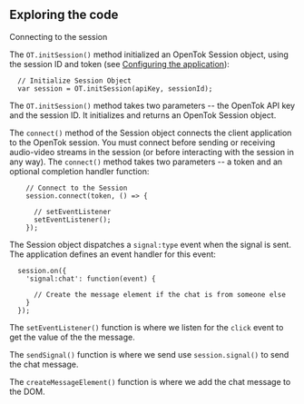 ## Exploring the code

Connecting to the session

The `OT.initSession()` method initialized an OpenTok Session object, using the session ID and token (see [Configuring the application](https://github.com/opentok/opentok-cordova-samples#configuring-the-application)):
```
  // Initialize Session Object
  var session = OT.initSession(apiKey, sessionId);
```
The `OT.initSession()` method takes two parameters -- the OpenTok API key and the session ID. It initializes and returns an OpenTok Session object.

The `connect()` method of the Session object connects the client application to the OpenTok session. You must connect before sending or receiving audio-video streams in the session (or before interacting with the session in any way). The `connect()` method takes two parameters -- a token and an optional completion handler function:
```
    // Connect to the Session
    session.connect(token, () => {
      
      // setEventListener
      setEventListener();
    });
```
The Session object dispatches a `signal:type` event when the signal is sent. The application defines an event handler for this event:
```
  session.on({
    'signal:chat': function(event) {
      
      // Create the message element if the chat is from someone else
    }
  });
```

The `setEventListener()` function is where we listen for the `click` event to get the value of the the message.

The `sendSignal()` function is where we send use `session.signal()` to send the chat message.

The `createMessageElement()` function is where we add the chat message to the DOM.
